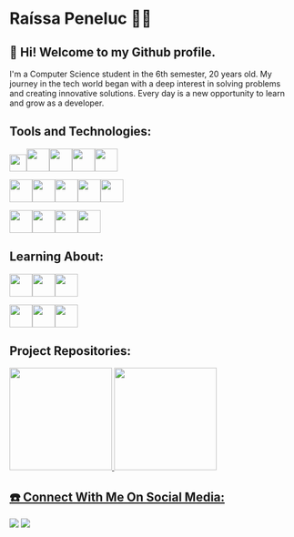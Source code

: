 
# Raíssa Peneluc 🌺💗

## 👋 Hi! Welcome to my Github profile. 

I'm a Computer Science student in the 6th semester, 20 years old. My journey in the tech world began with a deep interest in solving problems and creating innovative solutions. Every day is a new opportunity to learn and grow as a developer.</description>



## Tools and Technologies:

<img loading="lazy" src="https://cdn.jsdelivr.net/gh/devicons/devicon@latest/icons/vscode/vscode-original.svg" width="30" height="30"/><img loading="lazy" src="https://cdn.jsdelivr.net/gh/devicons/devicon/icons/git/git-original.svg" width="40" height="40"/><img loading="lazy" src="https://cdn.jsdelivr.net/gh/devicons/devicon@latest/icons/github/github-original.svg" width="40" height="40"/><img loading="lazy" src="https://cdn.jsdelivr.net/gh/devicons/devicon@latest/icons/figma/figma-original.svg" width="40" height="40"/><img loading="lazy" src="https://cdn.jsdelivr.net/gh/devicons/devicon@latest/icons/canva/canva-original.svg" width="40" height="40"/>

<img loading="lazy" src="https://cdn.jsdelivr.net/gh/devicons/devicon@latest/icons/angularjs/angularjs-original.svg" width="40" height="40"/><img loading="lazy" src="https://cdn.jsdelivr.net/gh/devicons/devicon@latest/icons/html5/html5-original.svg" width="40" height="40"/><img loading="lazy" src="https://cdn.jsdelivr.net/gh/devicons/devicon@latest/icons/css3/css3-original-wordmark.svg" width="40" height="40"/><img loading="lazy" src="https://cdn.jsdelivr.net/gh/devicons/devicon@latest/icons/typescript/typescript-original.svg" width="40" height="40"/><img loading="lazy" src="https://cdn.jsdelivr.net/gh/devicons/devicon@latest/icons/c/c-original.svg" width="40" height="40"/>

<img loading="lazy" src="https://cdn.jsdelivr.net/gh/devicons/devicon@latest/icons/javascript/javascript-original.svg" width="40" height="40"/><img loading="lazy" src="https://cdn.jsdelivr.net/gh/devicons/devicon@latest/icons/nodejs/nodejs-original.svg" width="40" height="40"/><img loading="lazy" src="https://cdn.jsdelivr.net/gh/devicons/devicon@latest/icons/mysql/mysql-original-wordmark.svg" width="40" height="40"/><img loading="lazy" src="https://cdn.jsdelivr.net/gh/devicons/devicon@latest/icons/npm/npm-original-wordmark.svg" width="40" height="40"/>

## Learning About:

<img loading="lazy" src="https://cdn.jsdelivr.net/gh/devicons/devicon@latest/icons/visualstudio/visualstudio-original.svg" width="40" height="40"/><img loading="lazy" src="https://cdn.jsdelivr.net/gh/devicons/devicon@latest/icons/microsoftsqlserver/microsoftsqlserver-original-wordmark.svg" width="40" height="40"/><img loading="lazy" src="https://cdn.jsdelivr.net/gh/devicons/devicon@latest/icons/vuejs/vuejs-original.svg" width="40" height="40"/>

<img loading="lazy" src="https://cdn.jsdelivr.net/gh/devicons/devicon@latest/icons/csharp/csharp-original.svg" width="40" height="40"/><img loading="lazy" src="https://cdn.jsdelivr.net/gh/devicons/devicon@latest/icons/dot-net/dot-net-original-wordmark.svg" width="40" height="40"/><img loading="lazy" src="https://cdn.jsdelivr.net/gh/devicons/devicon@latest/icons/java/java-original.svg" width="40" height="40"/>



## Project Repositories:

<div>
<a href="https://github.com/RaissaPeneluc">
<img loading="lazy" height="180em" src="https://github-readme-stats.vercel.app/api/top-langs/?username=RaissaPeneluc&layout=compact&langs_count=7&theme=dracula"/>
<img loading="lazy" height="180em" src="https://github-readme-stats.vercel.app/api?username=RaissaPeneluc&show_icons=true&theme=dracula&include_all_commits=true&count_private=true"/>
</div>


## ☎️ Connect With Me On Social Media:

<div>
<a href = "mailto:raissapeneluc@gmail.com"><img loading="lazy" src="https://img.shields.io/badge/Gmail-D14836?style=for-the-badge&logo=gmail&logoColor=white" target="_blank"></a>
<a href="https://www.linkedin.com/in/raissapeneluc/" target="_blank"><img loading="lazy" src="https://img.shields.io/badge/-LinkedIn-%230077B5?style=for-the-badge&logo=linkedin&logoColor=white" target="_blank"></a>   
</div>



<!--
**RaissaPeneluc/RaissaPeneluc** is a ✨ _special_ ✨ repository because its `README.md` (this file) appears on your GitHub profile.

Here are some ideas to get you started:


-->
